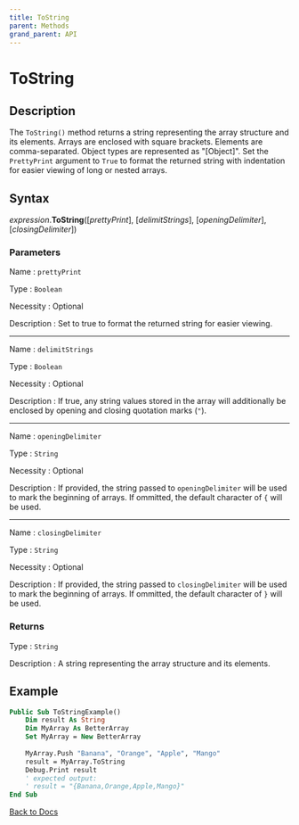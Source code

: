 ```yaml
---
title: ToString
parent: Methods
grand_parent: API
---
```


# ToString

## Description
The `ToString()` method returns a string representing the array structure and its elements. Arrays are enclosed with square brackets. Elements are comma-separated. Object types are represented as "[Object]". Set the `PrettyPrint` argument to `True` to format the returned string with indentation for easier viewing of long or nested arrays.

## Syntax

*expression*.**ToString**([*prettyPrint*], [*delimitStrings*], [*openingDelimiter*], [*closingDelimiter*])

### Parameters

Name 
: `prettyPrint`

Type
: `Boolean`

Necessity
: Optional

Description
: Set to true to format the returned string for easier viewing.

---

Name 
: `delimitStrings`

Type
: `Boolean`

Necessity
: Optional

Description
: If true, any string values stored in the array will additionally be enclosed by opening and closing quotation marks (`"`).

---

Name 
: `openingDelimiter`

Type
: `String`

Necessity
: Optional

Description
: If provided, the string passed to `openingDelimiter` will be used to mark the beginning of arrays. If ommitted, the default character of `{` will be used.

---

Name 
: `closingDelimiter`

Type
: `String`

Necessity
: Optional

Description
: If provided, the string passed to `closingDelimiter` will be used to mark the beginning of arrays. If ommitted, the default character of `}` will be used.

### Returns

Type
: `String`

Description
: A string representing the array structure and its elements.

## Example

```vb
Public Sub ToStringExample()
    Dim result As String
    Dim MyArray As BetterArray
    Set MyArray = New BetterArray
    
    MyArray.Push "Banana", "Orange", "Apple", "Mango"
    result = MyArray.ToString
    Debug.Print result
    ' expected output:
    ' result = "{Banana,Orange,Apple,Mango}"
End Sub
```

[Back to Docs](https://senipah.github.io/VBA-Better-Array/)